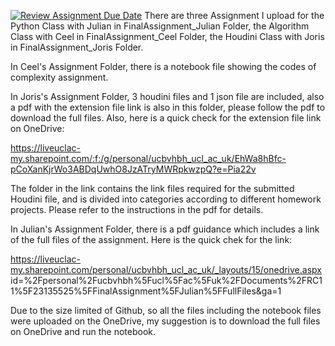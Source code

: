 [![Review Assignment Due Date](https://classroom.github.com/assets/deadline-readme-button-24ddc0f5d75046c5622901739e7c5dd533143b0c8e959d652212380cedb1ea36.svg)](https://classroom.github.com/a/YmApcLfC)
There are three Assignment I upload for the Python Class with Julian in FinalAssignment_Julian Folder, the Algorithm Class with Ceel in FinalAssignment_Ceel Folder, the Houdini Class with Joris in FinalAssignment_Joris Folder.

In Ceel's Assignment Folder, there is a notebook file showing the codes of complexity assignment.

In Joris's Assignment Folder, 3 houdini files and 1 json file are included, also a pdf with the extension file link is also in this folder, please follow the pdf to download the full files. Also, here is a quick check for the extension file link on OneDrive:

https://liveuclac-my.sharepoint.com/:f:/g/personal/ucbvhbh_ucl_ac_uk/EhWa8hBfc-pCoXanKjrWo3ABDqUwhO8JzATryMWRpkwzpQ?e=Pia22v

The folder in the link contains the link files required for the submitted Houdini file, and is divided into categories according to different homework projects. Please refer to the instructions in the pdf for details.

In Julian's Assignment Folder, there is a pdf guidance which includes a link of the full files of the assignment. Here is the quick chek for the link:

https://liveuclac-my.sharepoint.com/personal/ucbvhbh_ucl_ac_uk/_layouts/15/onedrive.aspx id=%2Fpersonal%2Fucbvhbh%5Fucl%5Fac%5Fuk%2FDocuments%2FRC11%5F23135525%5FFinalAssignment%5FJulian%5FFullFiles&ga=1

Due to the size limited of Github, so all the files including the notebook files were uploaded on the OneDrive, my suggestion is to download the full files on OneDrive and run the notebook.
